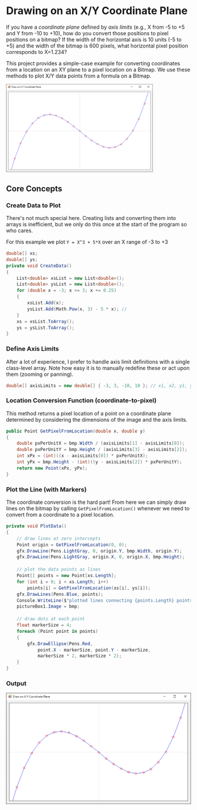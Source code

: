 # Drawing on an X/Y Coordinate Plane
If you have a _coordinate plane_ defined by _axis limits_ (e.g., X from -5 to +5 and Y from -10 to +10), how do you convert those positions to pixel positions on a bitmap? If the width of the horizontal axis is 10 units (-5 to +5) and the width of the bitmap is 600 pixels, what horizontal pixel position corresponds to X=1.234?

This project provides a simple-case example for converting coordinates from a location on an XY plane to a pixel location on a Bitmap. We use these methods to plot X/Y data points from a formula on a Bitmap.

<a href="screenshot.png"><img src="screenshot.png" width="400"></a>

## Core Concepts

### Create Data to Plot
There's not much special here. Creating lists and converting them into arrays is inefficient, but we only do this once at the start of the program so who cares.

For this example we plot `Y = X^3 + 5*X` over an X range of -3 to +3

```cs
double[] xs;
double[] ys;
private void CreateData()
{
    List<double> xsList = new List<double>();
    List<double> ysList = new List<double>();
    for (double x = -3; x <= 3; x += 0.25)
    {
        xsList.Add(x);
        ysList.Add(Math.Pow(x, 3) - 5 * x); //
    }
    xs = xsList.ToArray();
    ys = ysList.ToArray();
}
```

### Define Axis Limits
After a lot of experience, I prefer to handle axis limit definitions with a single class-level array. Note how easy it is to manually redefine these or act upon them (zooming or panning).

```cs
double[] axisLimits = new double[] { -3, 3, -10, 10 }; // x1, x2, y1, y2
```

### Location Conversion Function (coordinate-to-pixel)
This method returns a pixel location of a point on a coordinate plane determined by considering the dimensions of the image and the axis limits.

```cs
public Point GetPixelFromLocation(double x, double y)
{
    double pxPerUnitX = bmp.Width / (axisLimits[1] - axisLimits[0]);
    double pxPerUnitY = bmp.Height / (axisLimits[3] - axisLimits[2]);
    int xPx = (int)((x - axisLimits[0]) * pxPerUnitX);
    int yPx = bmp.Height - (int)((y - axisLimits[2]) * pxPerUnitY);
    return new Point(xPx, yPx);
}
```

### Plot the Line (with Markers)
The coordinate conversion is the hard part! From here we can simply draw lines on the bitmap by calling `GetPixelFromLocation()` whenever we need to convert from a coordinate to a pixel location.
```cs
private void PlotData()
{
    // draw lines at zero intercepts
    Point origin = GetPixelFromLocation(0, 0);
    gfx.DrawLine(Pens.LightGray, 0, origin.Y, bmp.Width, origin.Y);
    gfx.DrawLine(Pens.LightGray, origin.X, 0, origin.X, bmp.Height);

    // plot the data points as lines
    Point[] points = new Point[xs.Length];
    for (int i = 0; i < xs.Length; i++)
        points[i] = GetPixelFromLocation(xs[i], ys[i]);
    gfx.DrawLines(Pens.Blue, points);
    Console.WriteLine($"plotted lines connecting {points.Length} points");
    pictureBox1.Image = bmp;

    // draw dots at each point
    float markerSize = 4;
    foreach (Point point in points)
    {
        gfx.DrawEllipse(Pens.Red, 
            point.X - markerSize, point.Y - markerSize, 
            markerSize * 2, markerSize * 2);
    }
}
```

### Output
![](screenshot.png)